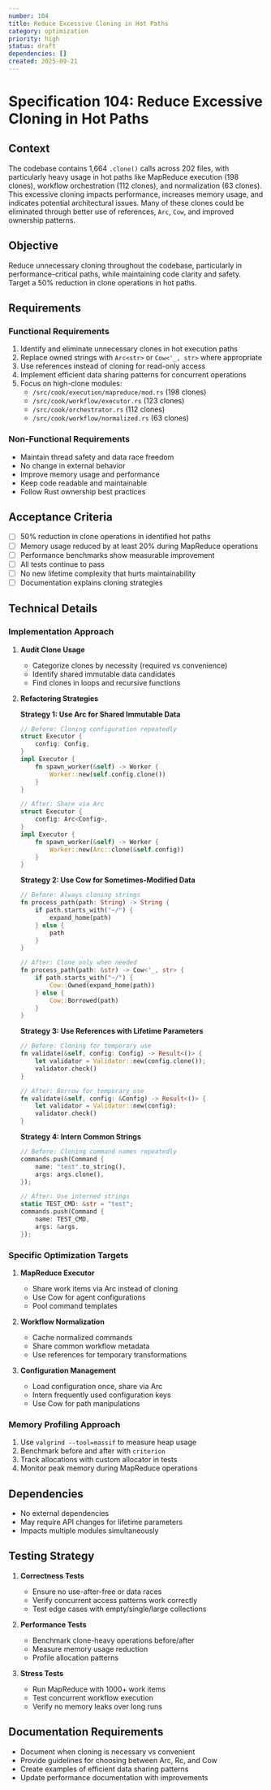 ```yaml
---
number: 104
title: Reduce Excessive Cloning in Hot Paths
category: optimization
priority: high
status: draft
dependencies: []
created: 2025-09-21
---
```


# Specification 104: Reduce Excessive Cloning in Hot Paths

## Context

The codebase contains 1,664 `.clone()` calls across 202 files, with particularly heavy usage in hot paths like MapReduce execution (198 clones), workflow orchestration (112 clones), and normalization (63 clones). This excessive cloning impacts performance, increases memory usage, and indicates potential architectural issues. Many of these clones could be eliminated through better use of references, `Arc`, `Cow`, and improved ownership patterns.

## Objective

Reduce unnecessary cloning throughout the codebase, particularly in performance-critical paths, while maintaining code clarity and safety. Target a 50% reduction in clone operations in hot paths.

## Requirements

### Functional Requirements

1. Identify and eliminate unnecessary clones in hot execution paths
2. Replace owned strings with `Arc<str>` or `Cow<'_, str>` where appropriate
3. Use references instead of cloning for read-only access
4. Implement efficient data sharing patterns for concurrent operations
5. Focus on high-clone modules:
   - `/src/cook/execution/mapreduce/mod.rs` (198 clones)
   - `/src/cook/workflow/executor.rs` (123 clones)
   - `/src/cook/orchestrator.rs` (112 clones)
   - `/src/cook/workflow/normalized.rs` (63 clones)

### Non-Functional Requirements

- Maintain thread safety and data race freedom
- No change in external behavior
- Improve memory usage and performance
- Keep code readable and maintainable
- Follow Rust ownership best practices

## Acceptance Criteria

- [ ] 50% reduction in clone operations in identified hot paths
- [ ] Memory usage reduced by at least 20% during MapReduce operations
- [ ] Performance benchmarks show measurable improvement
- [ ] All tests continue to pass
- [ ] No new lifetime complexity that hurts maintainability
- [ ] Documentation explains cloning strategies

## Technical Details

### Implementation Approach

1. **Audit Clone Usage**
   - Categorize clones by necessity (required vs convenience)
   - Identify shared immutable data candidates
   - Find clones in loops and recursive functions

2. **Refactoring Strategies**

   **Strategy 1: Use Arc for Shared Immutable Data**
   ```rust
   // Before: Cloning configuration repeatedly
   struct Executor {
       config: Config,
   }
   impl Executor {
       fn spawn_worker(&self) -> Worker {
           Worker::new(self.config.clone())
       }
   }

   // After: Share via Arc
   struct Executor {
       config: Arc<Config>,
   }
   impl Executor {
       fn spawn_worker(&self) -> Worker {
           Worker::new(Arc::clone(&self.config))
       }
   }
   ```

   **Strategy 2: Use Cow for Sometimes-Modified Data**
   ```rust
   // Before: Always cloning strings
   fn process_path(path: String) -> String {
       if path.starts_with("~/") {
           expand_home(path)
       } else {
           path
       }
   }

   // After: Clone only when needed
   fn process_path(path: &str) -> Cow<'_, str> {
       if path.starts_with("~/") {
           Cow::Owned(expand_home(path))
       } else {
           Cow::Borrowed(path)
       }
   }
   ```

   **Strategy 3: Use References with Lifetime Parameters**
   ```rust
   // Before: Cloning for temporary use
   fn validate(&self, config: Config) -> Result<()> {
       let validator = Validator::new(config.clone());
       validator.check()
   }

   // After: Borrow for temporary use
   fn validate(&self, config: &Config) -> Result<()> {
       let validator = Validator::new(config);
       validator.check()
   }
   ```

   **Strategy 4: Intern Common Strings**
   ```rust
   // Before: Cloning command names repeatedly
   commands.push(Command {
       name: "test".to_string(),
       args: args.clone(),
   });

   // After: Use interned strings
   static TEST_CMD: &str = "test";
   commands.push(Command {
       name: TEST_CMD,
       args: &args,
   });
   ```

### Specific Optimization Targets

1. **MapReduce Executor**
   - Share work items via Arc instead of cloning
   - Use Cow for agent configurations
   - Pool command templates

2. **Workflow Normalization**
   - Cache normalized commands
   - Share common workflow metadata
   - Use references for temporary transformations

3. **Configuration Management**
   - Load configuration once, share via Arc
   - Intern frequently used configuration keys
   - Use Cow for path manipulations

### Memory Profiling Approach

1. Use `valgrind --tool=massif` to measure heap usage
2. Benchmark before and after with `criterion`
3. Track allocations with custom allocator in tests
4. Monitor peak memory during MapReduce operations

## Dependencies

- No external dependencies
- May require API changes for lifetime parameters
- Impacts multiple modules simultaneously

## Testing Strategy

1. **Correctness Tests**
   - Ensure no use-after-free or data races
   - Verify concurrent access patterns work correctly
   - Test edge cases with empty/single/large collections

2. **Performance Tests**
   - Benchmark clone-heavy operations before/after
   - Measure memory usage reduction
   - Profile allocation patterns

3. **Stress Tests**
   - Run MapReduce with 1000+ work items
   - Test concurrent workflow execution
   - Verify no memory leaks over long runs

## Documentation Requirements

- Document when cloning is necessary vs convenient
- Provide guidelines for choosing between Arc, Rc, and Cow
- Create examples of efficient data sharing patterns
- Update performance documentation with improvements
